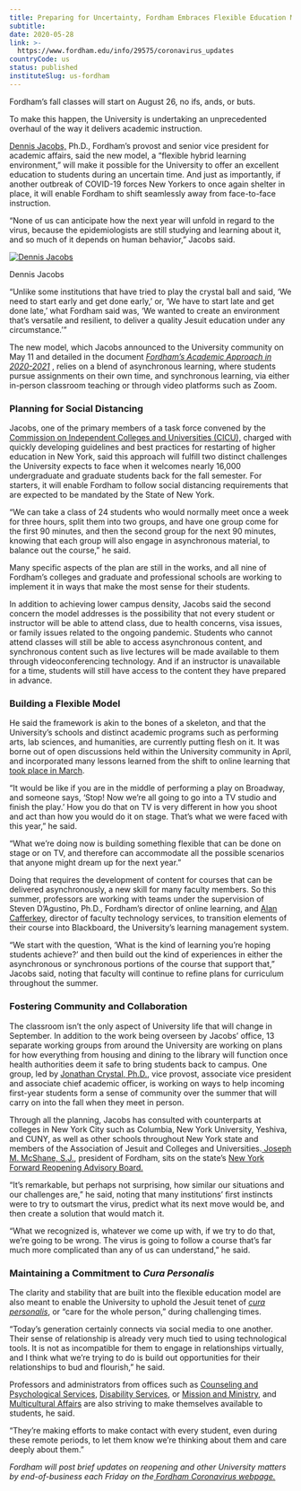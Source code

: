 ```yaml
---
title: Preparing for Uncertainty, Fordham Embraces Flexible Education Model
subtitle: 
date: 2020-05-28
link: >-
  https://www.fordham.edu/info/29575/coronavirus_updates
countryCode: us
status: published
instituteSlug: us-fordham
---
```

Fordham’s fall classes will start on August 26, no ifs, ands, or buts.

To make this happen, the University is undertaking an unprecedented overhaul of the way it delivers academic instruction.

[Dennis Jacobs,](https://www.fordham.edu/info/20954/university_leadership/10988/dennis_c_jacobs_phd) Ph.D., Fordham’s provost and senior vice president for academic affairs, said the new model, a “flexible hybrid learning environment,” will make it possible for the University to offer an excellent education to students during an uncertain time. And just as importantly, if another outbreak of COVID-19 forces New Yorkers to once again shelter in place, it will enable Fordham to shift seamlessly away from face-to-face instruction.

“None of us can anticipate how the next year will unfold in regard to the virus, because the epidemiologists are still studying and learning about it, and so much of it depends on human behavior,” Jacobs said.

[![Dennis Jacobs ](https://news.fordham.edu/wp-content/uploads/2020/05/Dennis-Jacobs-headshot-300x241.jpg)](https://news.fordham.edu/university-news/preparing-for-uncertainty-fordham-embraces-flexible-education-model/attachment/dennis-jacobs-headshot/)

Dennis Jacobs

“Unlike some institutions that have tried to play the crystal ball and said, ‘We need to start early and get done early,’ or, ‘We have to start late and get done late,’ what Fordham said was, ‘We wanted to create an environment that’s versatile and resilient, to deliver a quality Jesuit education under any circumstance.’”

The new model, which Jacobs announced to the University community on May 11 and detailed in the document _[Fordham’s Academic Approach in 2020-2021](https://www.fordham.edu/download/downloads/id/14642/Fordhams_Academic_Approach_in_2020_21.pdf?utm_source=SilverpopMailing&utm_medium=email&utm_campaign=05112020%20Communication%20to%20Administrators%20and%20Staff%20\(1\)&utm_content=)_ , relies on a blend of asynchronous learning, where students pursue assignments on their own time, and synchronous learning, via either in-person classroom teaching or through video platforms such as Zoom.

### Planning for Social Distancing

Jacobs, one of the primary members of a task force convened by the[ Commission on Independent Colleges and Universities (CICU),](https://cicu.org/) charged with quickly developing guidelines and best practices for restarting of higher education in New York, said this approach will fulfill two distinct challenges the University expects to face when it welcomes nearly 16,000 undergraduate and graduate students back for the fall semester. For starters, it will enable Fordham to follow social distancing requirements that are expected to be mandated by the State of New York.

“We can take a class of 24 students who would normally meet once a week for three hours, split them into two groups, and have one group come for the first 90 minutes, and then the second group for the next 90 minutes, knowing that each group will also engage in asynchronous material, to balance out the course,” he said.

Many specific aspects of the plan are still in the works, and all nine of Fordham’s colleges and graduate and professional schools are working to implement it in ways that make the most sense for their students.

In addition to achieving lower campus density, Jacobs said the second concern the model addresses is the possibility that not every student or instructor will be able to attend class, due to health concerns, visa issues, or family issues related to the ongoing pandemic. Students who cannot attend classes will still be able to access asynchronous content, and synchronous content such as live lectures will be made available to them through videoconferencing technology. And if an instructor is unavailable for a time, students will still have access to the content they have prepared in advance.

### Building a Flexible Model

He said the framework is akin to the bones of a skeleton, and that the University’s schools and distinct academic programs such as performing arts, lab sciences, and humanities, are currently putting flesh on it. It was borne out of open discussions held within the University community in April, and incorporated many lessons learned from the shift to online learning that [took place in March](https://news.fordham.edu/university-news/prompted-by-a-global-pandemic-fordham-moves-to-distance-learning/).

“It would be like if you are in the middle of performing a play on Broadway, and someone says, ‘Stop! Now we’re all going to go into a TV studio and finish the play.’ How you do that on TV is very different in how you shoot and act than how you would do it on stage. That’s what we were faced with this year,” he said.

“What we’re doing now is building something flexible that can be done on stage or on TV, and therefore can accommodate all the possible scenarios that anyone might dream up for the next year.”

Doing that requires the development of content for courses that can be delivered asynchronously, a new skill for many faculty members. So this summer, professors are working with teams under the supervision of Steven D’Agustino, Ph.D., Fordham’s director of online learning, and [Alan Cafferkey](https://www.fordham.edu/info/25009/faculty_technology_services/8086/meet_the_team), director of faculty technology services, to transition elements of their course into Blackboard, the University’s learning management system.

“We start with the question, ‘What is the kind of learning you’re hoping students achieve?’ and then build out the kind of experiences in either the asynchronous or synchronous portions of the course that support that,” Jacobs said, noting that faculty will continue to refine plans for curriculum throughout the summer.

### Fostering Community and Collaboration

The classroom isn’t the only aspect of University life that will change in September. In addition to the work being overseen by Jacobs’ office, 13 separate working groups from around the University are working on plans for how everything from housing and dining to the library will function once health authorities deem it safe to bring students back to campus. One group, led by [Jonathan Crystal, Ph.D.,](https://www.fordham.edu/info/21694/office_of_the_provost_staff/3776/jonathan_crystal_phd) vice provost, associate vice president and associate chief academic officer, is working on ways to help incoming first-year students form a sense of community over the summer that will carry on into the fall when they meet in person.

Through all the planning, Jacobs has consulted with counterparts at colleges in New York City such as Columbia, New York University, Yeshiva, and CUNY, as well as other schools throughout New York state and members of the Association of Jesuit and Colleges and Universities.[ Joseph M. McShane, S.J.](https://www.fordham.edu/info/21685/office_of_the_president/3683/about_the_president), president of Fordham, sits on the state’s [New York Forward Reopening Advisory Board.](https://forward.ny.gov/ny-forward-advisory-board)

“It’s remarkable, but perhaps not surprising, how similar our situations and our challenges are,” he said, noting that many institutions’ first instincts were to try to outsmart the virus, predict what its next move would be, and then create a solution that would match it.

“What we recognized is, whatever we come up with, if we try to do that, we’re going to be wrong. The virus is going to follow a course that’s far much more complicated than any of us can understand,” he said.

### Maintaining a Commitment to _Cura Personalis_

The clarity and stability that are built into the flexible education model are also meant to enable the University to uphold the Jesuit tenet of [_cura personalis_](https://www.fordham.edu/info/23846/caring_for_students), or “care for the whole person,” during challenging times.

“Today’s generation certainly connects via social media to one another. Their sense of relationship is already very much tied to using technological tools. It is not as incompatible for them to engage in relationships virtually, and I think what we’re trying to do is build out opportunities for their relationships to bud and flourish,” he said.

Professors and administrators from offices such as [Counseling and Psychological Services](https://www.fordham.edu/info/20031/counseling_and_psychological_services), [Disability Services](https://www.fordham.edu/info/20174/disability_services), or [Mission and Ministry](https://www.fordham.edu/info/20089/living_the_mission), and [Multicultural Affairs](https://www.fordham.edu/info/20908/multicultural_affairs) are also striving to make themselves available to students, he said.

“They’re making efforts to make contact with every student, even during these remote periods, to let them know we’re thinking about them and care deeply about them.”

_Fordham will post brief updates on reopening and other University matters by end-of-business each Friday on the_[ _Fordham Coronavirus webpage._](https://www.fordham.edu/info/29575/coronavirus_updates)
